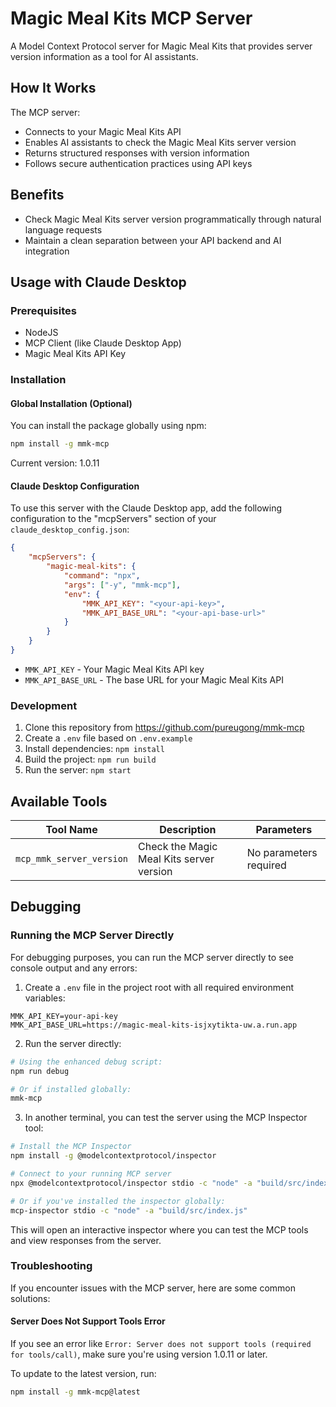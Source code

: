 # Magic Meal Kits MCP Server

A Model Context Protocol server for Magic Meal Kits that provides server version information as a tool for AI assistants.

## How It Works

The MCP server:

- Connects to your Magic Meal Kits API
- Enables AI assistants to check the Magic Meal Kits server version
- Returns structured responses with version information
- Follows secure authentication practices using API keys

## Benefits

- Check Magic Meal Kits server version programmatically through natural language requests
- Maintain a clean separation between your API backend and AI integration

## Usage with Claude Desktop

### Prerequisites

- NodeJS
- MCP Client (like Claude Desktop App)
- Magic Meal Kits API Key

### Installation

#### Global Installation (Optional)

You can install the package globally using npm:

```bash
npm install -g mmk-mcp
```

Current version: 1.0.11

#### Claude Desktop Configuration

To use this server with the Claude Desktop app, add the following configuration to the "mcpServers" section of your `claude_desktop_config.json`:

```json
{
    "mcpServers": {
        "magic-meal-kits": {
            "command": "npx",
            "args": ["-y", "mmk-mcp"],
            "env": {
                "MMK_API_KEY": "<your-api-key>",
                "MMK_API_BASE_URL": "<your-api-base-url>"
            }
        }
    }
}
```

- `MMK_API_KEY` - Your Magic Meal Kits API key
- `MMK_API_BASE_URL` - The base URL for your Magic Meal Kits API

### Development

1. Clone this repository from https://github.com/pureugong/mmk-mcp
2. Create a `.env` file based on `.env.example`
3. Install dependencies: `npm install`
4. Build the project: `npm run build`
5. Run the server: `npm start`

## Available Tools

| Tool Name | Description | Parameters |
|-----------|-------------|------------|
| `mcp_mmk_server_version` | Check the Magic Meal Kits server version | No parameters required |

## Debugging

### Running the MCP Server Directly

For debugging purposes, you can run the MCP server directly to see console output and any errors:

1. Create a `.env` file in the project root with all required environment variables:

```
MMK_API_KEY=your-api-key
MMK_API_BASE_URL=https://magic-meal-kits-isjxytikta-uw.a.run.app
```

2. Run the server directly:

```bash
# Using the enhanced debug script:
npm run debug

# Or if installed globally:
mmk-mcp
```

3. In another terminal, you can test the server using the MCP Inspector tool:

```bash
# Install the MCP Inspector
npm install -g @modelcontextprotocol/inspector

# Connect to your running MCP server
npx @modelcontextprotocol/inspector stdio -c "node" -a "build/src/index.js"

# Or if you've installed the inspector globally:
mcp-inspector stdio -c "node" -a "build/src/index.js"
```

This will open an interactive inspector where you can test the MCP tools and view responses from the server.

### Troubleshooting

If you encounter issues with the MCP server, here are some common solutions:

#### Server Does Not Support Tools Error

If you see an error like `Error: Server does not support tools (required for tools/call)`, make sure you're using version 1.0.11 or later.

To update to the latest version, run:

```bash
npm install -g mmk-mcp@latest
```